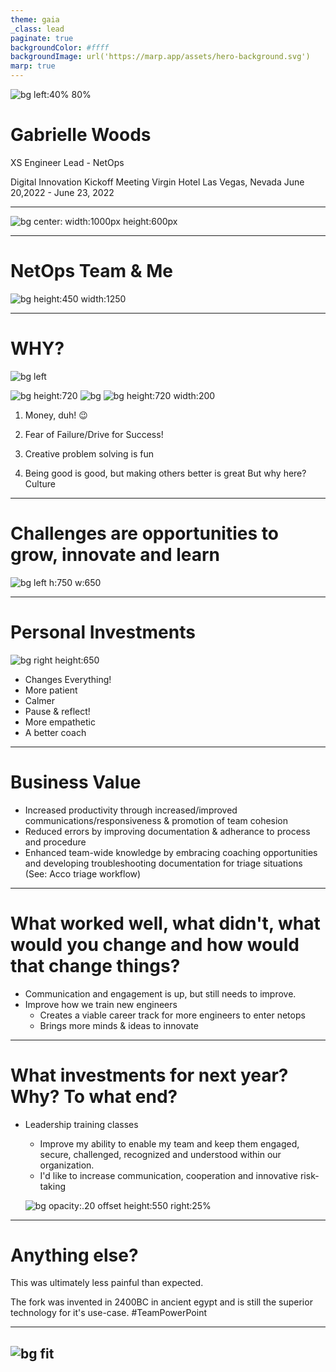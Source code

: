```yaml
---
theme: gaia
_class: lead
paginate: true
backgroundColor: #ffff
backgroundImage: url('https://marp.app/assets/hero-background.svg')
marp: true
---
```


![bg left:40% 80%](https://github.com/gwoodsfs/xs2020/blob/5dc09ec882b5fca564586f0f578db4207d40aa61/gwoods%20headshot%202022.jpg?raw=true)

# **Gabrielle Woods**

XS Engineer Lead - NetOps

Digital Innovation Kickoff Meeting
Virgin Hotel Las Vegas, Nevada
June 20,2022 - June 23, 2022




---


![bg center: width:1000px height:600px](https://github.com/gwoodsfs/DI2022V2/blob/main/what-would-you-say-you-do-here.jpg?raw=true)




---

# NetOps Team & Me

![bg height:450 width:1250](https://github.com/gwoodsfs/DI2022V2/blob/main/mermaid-diagram-20220518161749.png?raw=true)


---

# WHY?
![bg left](https://dynaimage.cdn.cnn.com/cnn/c_fill,g_auto,w_1200,h_675,ar_16:9/https%3A%2F%2Fcdn.cnn.com%2Fcnnnext%2Fdam%2Fassets%2F220527141447-money-happiness-wellness-stock.jpg)

![bg height:720](https://github.com/gwoodsfs/DI2022V2/blob/main/Fail2.JPG?raw=true)
![bg ](https://i.cbc.ca/1.6464261.1653420856!/fileImage/httpImage/puzzle.jpeg)
![bg height:720 width:200](https://github.com/gwoodsfs/DI2022V2/blob/main/lift-up.jpg?raw=true)
1. Money, duh! :wink:

1. Fear of Failure/Drive for Success!
3. Creative problem solving is fun
4. Being good is good, but making others better is great
But why here? Culture

---
# Challenges are opportunities to grow, innovate and learn
![bg left h:750 w:650](https://github.com/gwoodsfs/DI2022V2/blob/main/Challenge-and-Opportunity.jpg?raw=true)

---
# Personal Investments 
![bg right height:650](https://github.com/gwoodsfs/DI2022V2/blob/main/Ender2.jpg?raw=true)
- Changes Everything!
- More patient
- Calmer
- Pause & reflect!
- More empathetic
- A better coach


---
# Business Value
- Increased productivity through increased/improved communications/responsiveness & promotion of team cohesion
- Reduced errors by improving documentation & adherance to process and procedure
- Enhanced team-wide knowledge by embracing coaching opportunities and developing troubleshooting documentation for triage situations (See: Acco triage workflow)
---
# What worked well, what didn't, what would you change and how would that change things?
- Communication and engagement is up, but still needs to improve.
- Improve how we train new engineers
    - Creates a viable career track for more engineers to enter netops
    - Brings more minds & ideas to innovate

---
# What investments for next year? Why? To what end?
- Leadership training classes
    - Improve my ability to enable my team and keep them engaged, secure, challenged, recognized and understood within our organization. 
    - I'd like to increase communication, cooperation and innovative risk-taking

    ![bg opacity:.20 offset height:550 right:25%](https://images-na.ssl-images-amazon.com/images/I/51xrHMLGJPL._SX330_BO1,204,203,200_.jpg)

---
# Anything else?
This was ultimately less painful than expected.

The fork was invented in 2400BC in ancient egypt and is still the superior technology for it's use-case. 
#TeamPowerPoint
 
  
   
    
    
---
![bg fit](https://race.agency/wp-content/uploads/2014/07/Questions-and-answers_public-relations-agency_media-relations.jpg)
---
